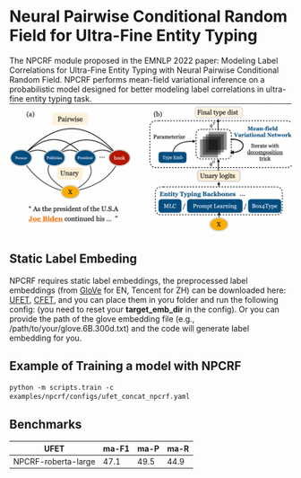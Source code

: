 # Neural Pairwise Conditional Random Field for Ultra-Fine Entity Typing

The NPCRF module proposed in the EMNLP 2022 paper: Modeling Label Correlations for Ultra-Fine Entity Typing with
Neural Pairwise Conditional Random Field. NPCRF performs mean-field variational inference on a probabilistic model
designed for better modeling label correlations in ultra-fine entity typing task.
![](resource/img.png)

## Static Label Embeding
NPCRF requires static label embeddings, the preprocessed label embeddings (from [GloVe](https://nlp.stanford.edu/projects/glove/) for EN, Tencent for ZH)
can be downloaded here: [UFET](https://drive.google.com/file/d/1cizhVviRtBohmBkwlC6V2fhmJGeA0rAJ/view?usp=share_link), [CFET](https://drive.google.com/file/d/1cizhVviRtBohmBkwlC6V2fhmJGeA0rAJ/view?usp=share_link),
and you can place them in yoru folder and run the following config: (you need to reset your **target_emb_dir** in the config).
Or you can provide the path of the glove embedding file (e.g., /path/to/your/glove.6B.300d.txt) and the code will generate label embedding for you.

## Example of Training a model with NPCRF
```
python -m scripts.train -c examples/npcrf/configs/ufet_concat_npcrf.yaml
```

## Benchmarks
| UFET                | ma-F1 | ma-P | ma-R |
|---------------------|-------|------|------|
| NPCRF-roberta-large | 47.1  | 49.5 | 44.9 |
